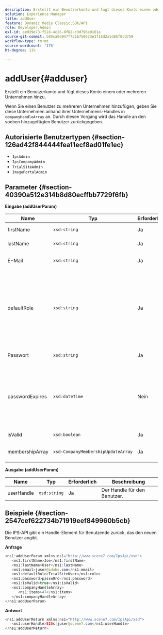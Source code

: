 ```yaml
---
description: Erstellt ein Benutzerkonto und fügt dieses Konto einem oder mehreren Unternehmen hinzu.
solution: Experience Manager
title: addUser
feature: Dynamic Media Classic,SDK/API
role: Developer,Admin
exl-id: aed39e73-f528-4c26-8f62-c3d796e9101a
source-git-commit: b89ca96947f751b750623e1f18d2a5d86f0cd759
workflow-type: tm+mt
source-wordcount: '176'
ht-degree: 11%

---
```


# addUser{#adduser}

Erstellt ein Benutzerkonto und fügt dieses Konto einem oder mehreren Unternehmen hinzu.

Wenn Sie einen Benutzer zu mehreren Unternehmen hinzufügen, geben Sie diese Unternehmen anhand ihrer Unternehmens-Handles in `companyHandleArray` an. Durch diesen Vorgang wird das Handle an den soeben hinzugefügten Benutzer zurückgegeben.

## Autorisierte Benutzertypen {#section-126ad42f844444fea11ecf8ad01fe1ec}

* `IpsAdmin`
* `IpsCompanyAdmin`
* `TrialSiteAdmin`
* `ImagePortalAdmin`

## Parameter {#section-40390a512e314b8d80ecffbb7729f6fb}

**Eingabe (addUserParam)**

| Name | Typ | Erforderlich | Beschreibung |
|---|---|---|---|
| firstName | `xsd:string` | Ja | Der Vorname des Benutzers. |
| lastName | `xsd:string` | Ja | Der Nachname des Benutzers. |
| E-Mail | `xsd:string` | Ja | Die E-Mail-Adresse des Benutzers. |
| defaultRole | `xsd:string` | Ja | Legt die Rolle eines Benutzers in jedem Unternehmen fest, dem er angehört. Beachten Sie jedoch, dass die Rolle `IpsAdmin` andere Einstellungen pro Unternehmen überschreibt. |
| Passwort | `xsd:string` | Ja | Legt das Benutzerkennwort fest |
| passwordExpires | `xsd:dateTime` | Nein | Legt den Gültigkeitszeitraum des Passworts fest. Geben Sie die Zeitzone an, wenn Sie die Anfrage übergeben. Die Zeitzonen werden an die zentrale Zeit angepasst. |
| isValid | `xsd:boolean` | Ja | Bestimmt, ob der Benutzer gültig ist. |
| membershipArray | `xsd:CompanyMembershipUpdateArray` | Ja | Ein Array von Unternehmens-Handles. |

**Ausgabe (addUserParam)**

| Name | Typ | Erforderlich | Beschreibung |
|---|---|---|---|
| userHandle | `xsd:string` | Ja | Der Handle für den Benutzer. |

## Beispiele {#section-2547cef622734b71919eef849960b5cb}

Die IPS-API gibt ein Handle-Element für Benutzende zurück, das den neuen Benutzer angibt.

**Anfrage**

```java {.line-numbers}
<ns1:addUserParam xmlns:ns1="http://www.scene7.com/IpsApi/xsd">
   <ns1:firstName>Joe</ns1:firstName>
   <ns1:lastName>User</ns1:lastName>
   <ns1:email>juser@adobe.com</ns1:email>
   <ns1:defaultRole>TrialSiteUser</ns1:role>
   <ns1:password>passw0rd</ns1:password>
   <ns1:isValid>true</ns1:isValid>
   <ns1:companyHandleArray>
      <ns1:items>47</ns1:items>
   </ns1:companyHandleArray>
</ns1:addUserParam>
```

**Antwort**

```java {.line-numbers}
<ns1:addUserReturn xmlns:ns1="http://www.scene7.com/IpsApi/xsd">
   <ns1:userHandle>525s|juser@scene7.com</ns1:userHandle>
</ns1:addUserReturn>
```
